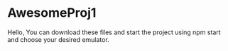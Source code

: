 # AwesomeProj1

Hello, You can download these files and start the project using npm start and choose your desired emulator.
